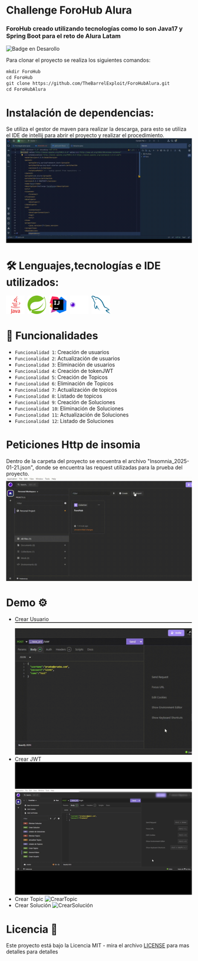 # Challenge ForoHub Alura

### ForoHub creado utilizando tecnologías como lo son Java17 y Spring Boot para el reto de Alura Latam
![Badge en Desarollo](https://img.shields.io/badge/STATUS-%20Finalizado-red)

Para clonar el proyecto se realiza los siguientes comandos:

```
mkdir ForoHub
cd ForoHub 
git clone https://github.com/TheBarrelExploit/ForoHubAlura.git
cd ForoHubAlura
```
# Instalación de dependencias:
Se utiliza el gestor de maven para realizar la descarga, para esto se utiliza el IDE de intellij para abrir el proyecto y realizar el procedimiento.
![InstalarDependencias](resource/instalardependencias.gif)


# :hammer_and_wrench: Lenguajes,tecnologías e IDE utilizados:
<div> 
 <img src="https://github.com/devicons/devicon/blob/master/icons/java/java-plain-wordmark.svg" title="Java" alt="Java" width="50" height="50"/>&nbsp;
 <img src="https://github.com/devicons/devicon/blob/master/icons/spring/spring-original.svg"  title="Spring Boot" alt="Spring Boot" width="50" height="50"/>&nbsp;
 <img src="https://github.com/devicons/devicon/blob/master/icons/intellij/intellij-original.svg"  title="intellij" alt="intellij" width="50" height="50"/>&nbsp;
 <img src="https://github.com/devicons/devicon/blob/master/icons/insomnia/insomnia-original-wordmark.svg"  title="insomnia" alt="insomnia" width="50" height="50"/>&nbsp;
 <img src="https://github.com/devicons/devicon/blob/master/icons/mysql/mysql-original.svg"  title="MYSQL" alt="MYSQL" width="50" height="50"/>
</div>


# 🔨 Funcionalidades 
- `Funcionalidad 1`: Creación de usuarios 
- `Funcionalidad 2`: Actualización de usuarios
- `Funcionalidad 3`: Eliminación de usuarios
- `Funcionalidad 4`: Creación de tokenJWT
- `Funcionalidad 5`: Creación de Topicos
- `Funcionalidad 6`: Eliminación de Topicos
- `Funcionalidad 7`: Actualización de topicos
- `Funcionalidad 8`: Listado de topicos
- `Funcionalidad 9`: Creación de Soluciones
- `Funcionalidad 10`: Eliminación de Soluciones
- `Funcionalidad 11`: Actualización de Soluciones
- `Funcionalidad 12`: Listado de Soluciones
# Peticiones Http de insomia 
Dentro de la carpeta del proyecto se encuentra el archivo "Insomnia_2025-01-21.json", donde 
se encuentra las request utilizadas para la prueba del proyecto.
![ExportarRequest](resource/insomia.gif)


# Demo ⚙️
- Crear Usuario
![CrearUsuario](resource/crearusuario.gif)
- Crear JWT
![CrearJWT](resource/creartoken.gif)
- Crear Topic
![CrearTopic](resource/copiar.gif)
- Crear Solución
![CrearSolución](resource/copiar.gif)

# Licencia 📄
Este proyecto está bajo la Licencia MIT - mira el archivo [LICENSE](LICENSE) para mas detalles para detalles








